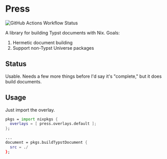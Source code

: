 # Press
![GitHub Actions Workflow Status](https://img.shields.io/github/actions/workflow/status/RossSmyth/press/.github%2Fworkflows%2Fmain.yml?branch=main&style=for-the-badge)

A library for building Typst documents with Nix. Goals:

1. Hermetic document building
2. Support non-Typst Universe packages

## Status

Usable. Needs a few more things before I'd say it's "complete," but it does build documents.

## Usage

Just import the overlay.

```nix
pkgs = import nixpkgs {
  overlays = [ press.overlays.default ];
};

...
document = pkgs.buildTypstDocument {
  src = ./
};
```
